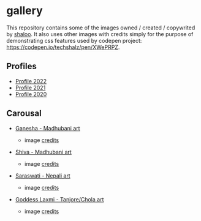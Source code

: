 # gallery

This repository contains some of the images owned / created / copywrited by [shaloo](https://github.com/shaloo). It also uses other images with credits simply for the purpose of demonstrating css features used by codepen project: https://codepen.io/techshalz/pen/XWePRPZ. 

## Profiles

* [Profile 2022](./img/profile/ss_prof_pic_2022.png)
* [Profile 2021](./img/profile/ss_prof_pic_2021.png)
* [Profile 2020](./img/profile/ss_prof_pic_2020.png)

## Carousal

* [Ganesha - Madhubani art](./img/carousel/fig1.jpg)
    - image [credits](https://cdn.exoticindia.com/images/products/thumbnails/t400x300/paintings-2019/paa330.jpg)

* [Shiva - Madhubani art](./img/carousel/fig2.jpg)
    - image [credits](https://cdn.exoticindia.com/images/products/thumbnails/t400x300/paintings-2019/paa325.jpg)

* [Saraswati - Nepali art](./img/carousel/fig3.jpg)
    - image [credits](https://cdn.shopify.com/s/files/1/0495/5966/6845/products/PKS_6429_a2a65a1b-6ddc-4590-8ad1-e472544e3d4c_1500x.jpg?v=1604529923)

* [Goddess Laxmi - Tanjore/Chola art](./img/carousel/fig4.jpg)
    - image [credits](https://www.cholaimpressions.com/Blog%20Images/Lotus%20lakshmi%20masterpiece%202418.jpg)
